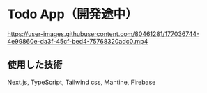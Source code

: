# Todo App（開発途中）

https://user-images.githubusercontent.com/80461281/177036744-4e99860e-da3f-45cf-bed4-75768320adc0.mp4

## 使用した技術
Next.js, TypeScript, Tailwind css, Mantine, Firebase

